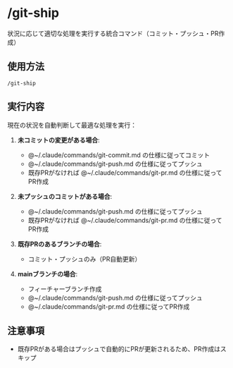 # /git-ship

状況に応じて適切な処理を実行する統合コマンド（コミット・プッシュ・PR作成）

## 使用方法
```
/git-ship
```

## 実行内容
現在の状況を自動判断して最適な処理を実行：

1. **未コミットの変更がある場合**:
   - @~/.claude/commands/git-commit.md の仕様に従ってコミット
   - @~/.claude/commands/git-push.md の仕様に従ってプッシュ
   - 既存PRがなければ @~/.claude/commands/git-pr.md の仕様に従ってPR作成

2. **未プッシュのコミットがある場合**:
   - @~/.claude/commands/git-push.md の仕様に従ってプッシュ
   - 既存PRがなければ @~/.claude/commands/git-pr.md の仕様に従ってPR作成

3. **既存PRのあるブランチの場合**:
   - コミット・プッシュのみ（PR自動更新）

4. **mainブランチの場合**:
   - フィーチャーブランチ作成
   - @~/.claude/commands/git-push.md の仕様に従ってプッシュ
   - @~/.claude/commands/git-pr.md の仕様に従ってPR作成

## 注意事項
- 既存PRがある場合はプッシュで自動的にPRが更新されるため、PR作成はスキップ
